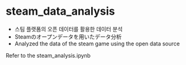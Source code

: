 # steam_data_analysis
- 스팀 플랫폼의 오픈 데이터를 활용한 데이터 분석
- Steamのオープンデータを用いたデータ分析
- Analyzed the data of the steam game using the open data source

Refer to the steam_analysis.ipynb
